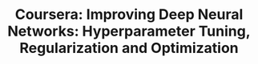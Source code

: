 ---
title:  "Coursera: Improving Deep Neural Networks: Hyperparameter
Tuning, Regularization and Optimization"
institution: "Deeplearning.Ai"
tech: "python"
permalink: /certificates/Coursera E5YY6X347AH7.pdf
---